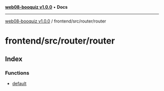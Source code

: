 [**web08-booquiz v1.0.0**](../../../../README.md) • **Docs**

***

[web08-booquiz v1.0.0](../../../../modules.md) / frontend/src/router/router

# frontend/src/router/router

## Index

### Functions

- [default](functions/default.md)
